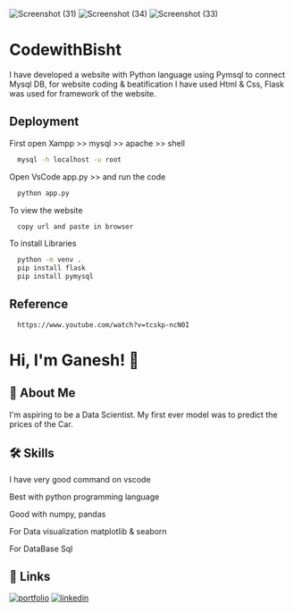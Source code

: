 ![Screenshot (31)](https://user-images.githubusercontent.com/109788233/181926059-e8b48c7f-2685-47a3-be14-2e7003acb4bd.png)
![Screenshot (34)](https://user-images.githubusercontent.com/109788233/181926117-31d89da4-0232-4296-9b74-2d1073054558.png)
![Screenshot (33)](https://user-images.githubusercontent.com/109788233/181926067-c408c1fc-4e2c-4f35-a667-3e5b9b6973bb.png)

# CodewithBisht
I have developed a website with Python language using Pymsql to connect Mysql DB, for website coding &amp; beatification I have used Html &amp; Css, Flask was used for framework of the website.

## Deployment

First open Xampp >> mysql >> apache >> shell

```bash
  mysql -h localhost -u root 
```
Open VsCode app.py >> and run the code

```bash
  python app.py
```
To view the website

```bash
  copy url and paste in browser 
```
To install Libraries

```bash
  python -m venv .
  pip install flask 
  pip install pymysql 
```

## Reference

```http
  https://www.youtube.com/watch?v=tcskp-ncN0I
```
# Hi, I'm Ganesh! 👋

## 🚀 About Me
I'm aspiring to be a Data Scientist. My first ever model was to predict the prices of the Car.

## 🛠 Skills
I have very good command on vscode

Best with python programming language

Good with numpy, pandas

For Data visualization matplotlib & seaborn

For DataBase Sql

## 🔗 Links
[![portfolio](https://img.shields.io/badge/my_portfolio-000?style=for-the-badge&logo=ko-fi&logoColor=white)](https://github.com/ayebisht/)
[![linkedin](https://img.shields.io/badge/linkedin-0A66C2?style=for-the-badge&logo=linkedin&logoColor=white)](https://www.linkedin.com/in/ganeshbisht/)

